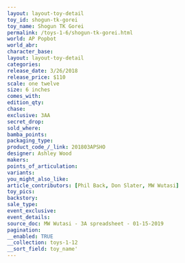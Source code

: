 ```yaml
---
layout: layout-toy-detail 
toy_id: shogun-tk-gorei
toy_name: Shogun TK Gorei
permalink: /toys-1-6/shogun-tk-gorei.html
world: AP Popbot
world_abr: 
character_base: 
layout: layout-toy-detail
categories: 
release_date: 3/26/2018
release_price: $110 
scale: one twelve
size: 6 inches
comes_with: 
edition_qty: 
chase: 
exclusive: 3AA
secret_drop: 
sold_where: 
bamba_points: 
packaging_type: 
product_code_/_link: 201803APSHO
designer: Ashley Wood
makers: 
points_of_articulation: 
variants: 
you_might_also_like: 
article_contributors: [Phil Back, Don Slater, MW Wutasi]
toy_pics: 
backstory: 
sale_type: 
event_exclusive: 
event_details: 
source_doc: MW Wutasi - 3A spreadsheet - 01-15-2019
pagination: 
__enabled: TRUE
__collection: toys-1-12
__sort_field: toy_name'
---
```

